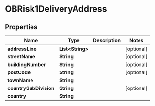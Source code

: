 # OBRisk1DeliveryAddress

## Properties
Name | Type | Description | Notes
------------ | ------------- | ------------- | -------------
**addressLine** | **List&lt;String&gt;** |  |  [optional]
**streetName** | **String** |  |  [optional]
**buildingNumber** | **String** |  |  [optional]
**postCode** | **String** |  |  [optional]
**townName** | **String** |  | 
**countrySubDivision** | **String** |  |  [optional]
**country** | **String** |  | 
